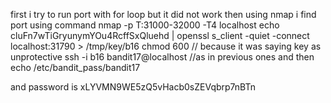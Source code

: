 first i try to run port with for loop but it did not work
then using nmap i find port using command
nmap -p T:31000-32000 -T4 localhost
echo cluFn7wTiGryunymYOu4RcffSxQluehd | openssl s_client -quiet -connect localhost:31790 > /tmp/key/b16
chmod 600 // because it was saying key as unprotective
ssh -i b16 bandit17@localhost //as in previous ones
and then
echo /etc/bandit_pass/bandit17

and password is xLYVMN9WE5zQ5vHacb0sZEVqbrp7nBTn

